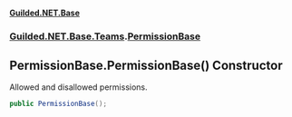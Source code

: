 
#### [Guilded.NET.Base](index 'index')
### [Guilded.NET.Base.Teams](index#Guilded_NET_Base_Teams 'Guilded.NET.Base.Teams').[PermissionBase](PermissionBase 'Guilded.NET.Base.Teams.PermissionBase')
## PermissionBase.PermissionBase() Constructor
Allowed and disallowed permissions.  
```csharp
public PermissionBase();
```
